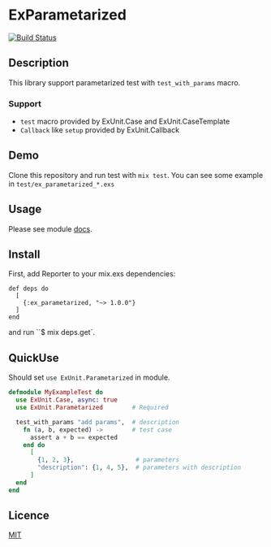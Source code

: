 ExParametarized
===============

[![Build Status](https://travis-ci.org/KazuCocoa/ex_parametarized.svg)](https://travis-ci.org/KazuCocoa/ex_parametarized)

## Description

This library support parametarized test with `test_with_params` macro.

### Support
- `test` macro provided by ExUnit.Case and ExUnit.CaseTemplate
- `Callback` like `setup` provided by ExUnit.Callback


## Demo

Clone this repository and run test with `mix test`.
You can see some example in `test/ex_parametarized_*.exs`

## Usage

Please see module [docs](http://hexdocs.pm/ex_parametarized/extra-api-reference.html).

## Install

First, add Reporter to your mix.exs dependencies:

```
def deps do
  [
    {:ex_parametarized, "~> 1.0.0"}
  ]
end
```

and run ``$ mix deps.get`.

## QuickUse

Should set `use ExUnit.Parametarized` in module.

```elixir
defmodule MyExampleTest do
  use ExUnit.Case, async: true
  use ExUnit.Parametarized        # Required

  test_with_params "add params",  # description
    fn (a, b, expected) ->        # test case
      assert a + b == expected
    end do
      [
        {1, 2, 3},                 # parameters
        "description": {1, 4, 5},  # parameters with description
      ]
  end
end
```



## Licence

[MIT](https://github.com/KazuCocoa/ex_parametarized/blob/master/LICENSE)
